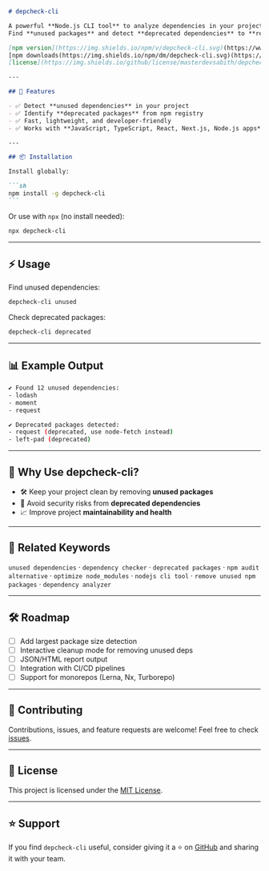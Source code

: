 ````markdown
# depcheck-cli

A powerful **Node.js CLI tool** to analyze dependencies in your project.  
Find **unused packages** and detect **deprecated dependencies** to **reduce bundle size** and keep your project healthy.

[npm version](https://img.shields.io/npm/v/depcheck-cli.svg)(https://www.npmjs.com/package/depcheck-cli)
[npm downloads(https://img.shields.io/npm/dm/depcheck-cli.svg)(https://www.npmjs.com/package/depcheck-cli)
[license](https://img.shields.io/github/license/masterdevsabith/depcheck-cli.svg)(LICENSE)

---

## 🚀 Features

- ✅ Detect **unused dependencies** in your project
- ✅ Identify **deprecated packages** from npm registry
- ✅ Fast, lightweight, and developer-friendly
- ✅ Works with **JavaScript, TypeScript, React, Next.js, Node.js apps**

---

## 📦 Installation

Install globally:

```sh
npm install -g depcheck-cli
```
````

Or use with `npx` (no install needed):

```sh
npx depcheck-cli
```

---

## ⚡ Usage

Find unused dependencies:

```sh
depcheck-cli unused
```

Check deprecated packages:

```sh
depcheck-cli deprecated
```

---

## 📊 Example Output

```sh
✔ Found 12 unused dependencies:
- lodash
- moment
- request

✔ Deprecated packages detected:
- request (deprecated, use node-fetch instead)
- left-pad (deprecated)
```

---

## 🔑 Why Use depcheck-cli?

- 🛠️ Keep your project clean by removing **unused packages**
- 🚨 Avoid security risks from **deprecated dependencies**
- 📈 Improve project **maintainability and health**

---

## 📖 Related Keywords

`unused dependencies` · `dependency checker` · `deprecated packages` · `npm audit alternative` · `optimize node_modules` · `nodejs cli tool` · `remove unused npm packages` · `dependency analyzer`

---

## 🛠 Roadmap

- [ ] Add largest package size detection
- [ ] Interactive cleanup mode for removing unused deps
- [ ] JSON/HTML report output
- [ ] Integration with CI/CD pipelines
- [ ] Support for monorepos (Lerna, Nx, Turborepo)

---

## 🤝 Contributing

Contributions, issues, and feature requests are welcome!
Feel free to check [issues](https://github.com/masterdevsabith/depcheck-cli/issues).

---

## 📜 License

This project is licensed under the [MIT License](LICENSE).

---

## ⭐ Support

If you find `depcheck-cli` useful, consider giving it a ⭐ on [GitHub](https://github.com/masterdevsabith/depcheck-cli) and sharing it with your team.
